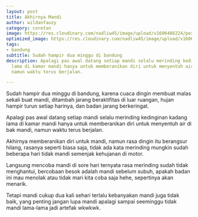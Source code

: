 ```yaml
---
layout: post
title: Akhirnya Mandi
author: wildanfauzy
category: coretan
image: https://res.cloudinary.com/nadliw45/image/upload/v1606486224/pexels-mike-114820_afmstb.jpg
optimized_image: https://res.cloudinary.com/nadliw45/image/upload/v1606486224/pexels-mike-114820_afmstb.jpg
tags:
- bandung
subtitle: Sudah hampir dua minggu di bandung
description: Apalagi pas awal datang setiap mandi selalu merinding kedinginan kadang
  lama di kamar mandi hanya untuk memberanikan diri untuk menyentuh air di bak mandi,
  namun waktu terus berjalan.

---
```

Sudah hampir dua minggu di bandung, karena cuaca dingin membuat malas sekali buat mandi, ditambah jarang beraktifitas di luar ruangan, hujan hampir turun setiap harinya, dan badan jarang berkeringat.

Apalagi pas awal datang setiap mandi selalu merinding kedinginan kadang lama di kamar mandi hanya untuk memberanikan diri untuk menyentuh air di bak mandi, namun waktu terus berjalan.

Akhirnya memberanikan diri untuk mandi, namun rasa dingin itu berangsur hilang, rasanya seperti biasa saja, tidak ada kata merinding mungkin sudah beberapa hari tidak mandi semenjak kehujanan di motor.

Langsung mencoba mandi di sore hari ternyata rasa merinding sudah tidak menghantui, bercobaan besok adalah mandi sebelum subuh, apakah badan ini mau menolak atau tidak mari kita coba saja hehe, sepertinya akan menarik.

Tetapi mandi cukup dua kali sehari terlalu kebanyakan mandi juga tidak baik, yang penting jangan lupa mandi apalagi sampai seeminggu tidak mandi lama-lama jadi artefak wkwkwk.